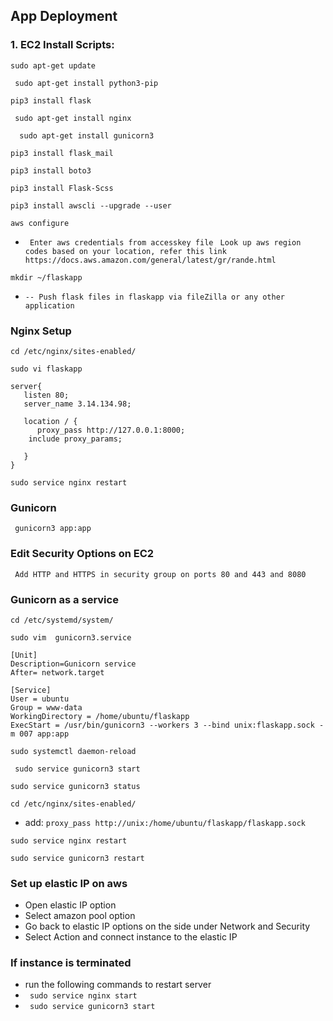 ## App Deployment

### 1. EC2 Install Scripts: 

```sudo apt-get update ```

``` sudo apt-get install python3-pip```

```pip3 install flask```

 ``` sudo apt-get install nginx```
 
 ```  sudo apt-get install gunicorn3```
 
 ``` pip3 install flask_mail ```
 
 ``` pip3 install boto3 ```
 
 ``` pip3 install Flask-Scss	```
 
 ```pip3 install awscli --upgrade --user```
 
 ``` aws configure ```
 
 - ``` Enter aws credentials from accesskey file```
 ``` Look up aws region codes based on your location, refer this link https://docs.aws.amazon.com/general/latest/gr/rande.html```
 
 ```mkdir ~/flaskapp```
 
 - ```-- Push flask files in flaskapp via fileZilla or any other application ```

### Nginx Setup 
 ``` cd /etc/nginx/sites-enabled/ ```
 
```sudo vi flaskapp```

``` 
server{
   listen 80;
   server_name 3.14.134.98;

   location / {
      proxy_pass http://127.0.0.1:8000;
    include proxy_params;
    
   }
}
 ```
 
 ```sudo service nginx restart ```


### Gunicorn 

``` gunicorn3 app:app```

### Edit Security Options on EC2

``` Add HTTP and HTTPS in security group on ports 80 and 443 and 8080```

### Gunicorn as a service

```cd /etc/systemd/system/```

```sudo vim  gunicorn3.service```
``` 
[Unit]
Description=Gunicorn service
After= network.target

[Service]
User = ubuntu
Group = www-data
WorkingDirectory = /home/ubuntu/flaskapp
ExecStart = /usr/bin/gunicorn3 --workers 3 --bind unix:flaskapp.sock -m 007 app:app

```

```sudo systemctl daemon-reload ```

``` sudo service gunicorn3 start```

``` sudo service gunicorn3 status ```

```cd /etc/nginx/sites-enabled/```

- add: 
``` proxy_pass http://unix:/home/ubuntu/flaskapp/flaskapp.sock ```

``` sudo service nginx restart ```

``` sudo service gunicorn3 restart ```

### Set up elastic IP on aws

- Open elastic IP option
- Select amazon pool option
- Go back to elastic IP options on the side under Network and Security 
- Select Action and connect instance to the elastic IP

### If instance is terminated 
- run the following commands to restart server 
- ``` sudo service nginx start```
- ``` sudo service gunicorn3 start```
